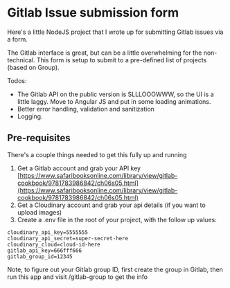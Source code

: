 # Gitlab Issue submission form
Here's a little NodeJS project that I wrote up for submitting Gitlab issues via a form.

The Gitlab interface is great, but can be a little overwhelming for the non-technical. This form is setup to submit to a pre-defined list of projects (based on Group).

Todos:
- The Gitlab API on the public version is SLLLOOOWWW, so the UI is a little laggy. Move to Angular JS and put in some loading animations.
- Better error handling, validation and sanitization
- Logging.

## Pre-requisites

There's a couple things needed to get this fully up and running

1. Get a Gitlab account and grab your API key [https://www.safaribooksonline.com/library/view/gitlab-cookbook/9781783986842/ch06s05.html](https://www.safaribooksonline.com/library/view/gitlab-cookbook/9781783986842/ch06s05.html)
2. Get a Cloudinary account and grab your api details (if you want to upload images)
3. Create a .env file in the root of your project, with the follow up values:

```
cloudinary_api_key=5555555
cloudinary_api_secret=super-secret-here
cloudinary_cloud=cloud-id-here
gitlab_api_key=666fff666
gitlab_group_id=12345
```

Note, to figure out your Gitlab group ID, first create the group in Gitlab, then run this app and visit /gitlab-group to get the info
